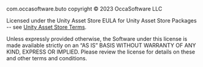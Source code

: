 com.occasoftware.buto copyright © 2023 OccaSoftware LLC

Licensed under the Unity Asset Store EULA for Unity Asset Store Packages -- see [Unity Asset Store Terms](https://unity.com/legal/as-terms).

Unless expressly provided otherwise, the Software under this license is made available strictly on an “AS IS” BASIS WITHOUT WARRANTY OF ANY KIND, EXPRESS OR IMPLIED. Please review the license for details on these and other terms and conditions.